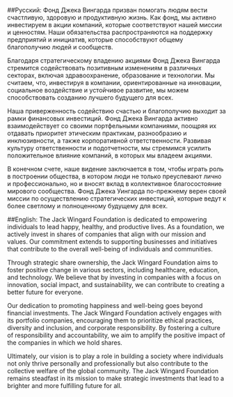##Русский: 
Фонд Джека Вингарда призван помогать людям вести счастливую, здоровую и продуктивную жизнь. Как фонд, мы активно инвестируем в акции компаний, которые соответствуют нашей миссии и ценностям. Наши обязательства распространяются на поддержку предприятий и инициатив, которые способствуют общему благополучию людей и сообществ.

Благодаря стратегическому владению акциями Фонд Джека Вингарда стремится содействовать позитивным изменениям в различных секторах, включая здравоохранение, образование и технологии. Мы считаем, что, инвестируя в компании, ориентированные на инновации, социальное воздействие и устойчивое развитие, мы можем способствовать созданию лучшего будущего для всех.

Наша приверженность содействию счастью и благополучию выходит за рамки финансовых инвестиций. Фонд Джека Вингарда активно взаимодействует со своими портфельными компаниями, поощряя их отдавать приоритет этическим практикам, разнообразию и инклюзивности, а также корпоративной ответственности. Развивая культуру ответственности и подотчетности, мы стремимся усилить положительное влияние компаний, в которых мы владеем акциями.

В конечном счете, наше видение заключается в том, чтобы играть роль в построении общества, в котором люди не только преуспевают лично и профессионально, но и вносят вклад в коллективное благосостояние мирового сообщества. Фонд Джека Уингарда по-прежнему верен своей миссии по осуществлению стратегических инвестиций, которые ведут к более светлому и полноценному будущему для всех.


##English: 
The Jack Wingard Foundation is dedicated to empowering individuals to lead happy, healthy, and productive lives. As a foundation, we actively invest in shares of companies that align with our mission and values. Our commitment extends to supporting businesses and initiatives that contribute to the overall well-being of individuals and communities.

Through strategic share ownership, the Jack Wingard Foundation aims to foster positive change in various sectors, including healthcare, education, and technology. We believe that by investing in companies with a focus on innovation, social impact, and sustainability, we can contribute to creating a better future for everyone.

Our dedication to promoting happiness and well-being goes beyond financial investments. The Jack Wingard Foundation actively engages with its portfolio companies, encouraging them to prioritize ethical practices, diversity and inclusion, and corporate responsibility. By fostering a culture of responsibility and accountability, we aim to amplify the positive impact of the companies in which we hold shares.

Ultimately, our vision is to play a role in building a society where individuals not only thrive personally and professionally but also contribute to the collective welfare of the global community. The Jack Wingard Foundation remains steadfast in its mission to make strategic investments that lead to a brighter and more fulfilling future for all.
